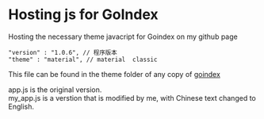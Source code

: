 # Hosting js for GoIndex
Hosting the necessary theme javacript for Goindex on my github page
```
"version" : "1.0.6", // 程序版本 
"theme" : "material", // material  classic
```
This file can be found in the theme folder of any copy of [goindex](https://github.com/iiiiiii1/goindex/tree/master/themes)

app.js is the original version. \
my_app.js is a verstion that is modified by me, with Chinese text changed to English.

